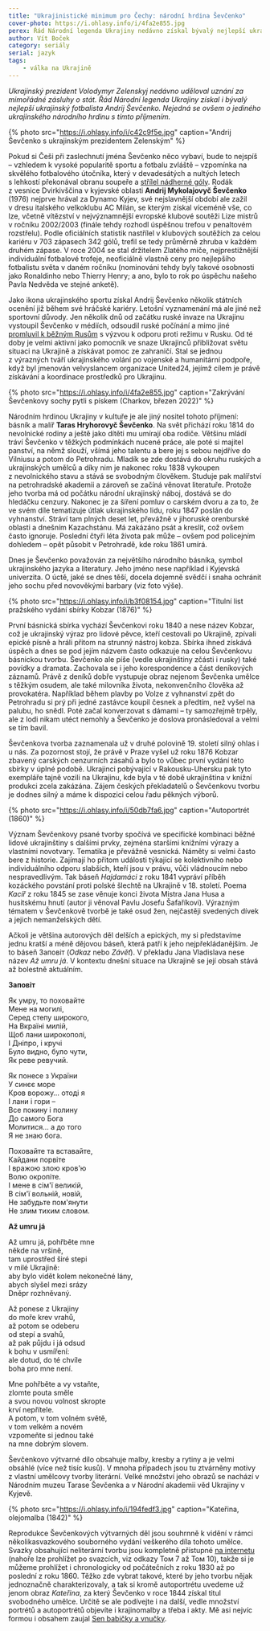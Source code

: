 ```yaml
---
title: "Ukrajinistické minimum pro Čechy: národní hrdina Ševčenko"
cover-photo: https://i.ohlasy.info/i/4fa2e855.jpg
perex: Řád Národní legenda Ukrajiny nedávno získal bývalý nejlepší ukrajinský fotbalista Andrij Ševčenko. Nejedná se ovšem o jediného ukrajinského národního hrdinu s tímto příjmením.
author: Vít Boček
category: seriály
serial: jazyk
tags:
    - válka na Ukrajině
---
```


*Ukrajinský prezident Volodymyr Zelenskyj nedávno uděloval uznání za mimořádné zásluhy o stát. Řád Národní legenda Ukrajiny získal i bývalý nejlepší ukrajinský fotbalista Andrij Ševčenko. Nejedná se ovšem o jediného ukrajinského národního hrdinu s tímto příjmením.*

{% photo src="https://i.ohlasy.info/i/c42c9f5e.jpg" caption="Andrij Ševčenko s ukrajinským prezidentem Zelenským" %}

Pokud si Češi při zaslechnutí jména Ševčenko něco vybaví, bude to nejspíš – vzhledem k vysoké popularitě sportu a fotbalu zvláště – vzpomínka na skvělého fotbalového útočníka, který v devadesátých a nultých letech s lehkostí překonával obranu soupeře a [střílel nádherné góly](https://www.youtube.com/watch?v=XaT4-Njg_xg). Rodák z vesnice Dvirkivščina v kyjevské oblasti **Andrij Mykolajovyč Ševčenko** (1976) nejprve hrával za Dynamo Kyjev, své nejslavnější období ale zažil v dresu italského velkoklubu AC Milán, se kterým získal víceméně vše, co lze, včetně vítězství v nejvýznamnější evropské klubové soutěži Lize mistrů v ročníku 2002/2003 (finále tehdy rozhodl úspěšnou trefou v penaltovém rozstřelu). Podle oficiálních statistik nastřílel v klubových soutěžích za celou kariéru v 703 zápasech 342 gólů, trefil se tedy průměrně zhruba v každém druhém zápase. V roce 2004 se stal držitelem Zlatého míče, nejprestižnější individuální fotbalové trofeje, neoficiálně vlastně ceny pro nejlepšího fotbalistu světa v daném ročníku (nominováni tehdy byly takové osobnosti jako Ronaldinho nebo Thierry Henry; a ano, bylo to rok po úspěchu našeho Pavla Nedvěda ve stejné anketě).

Jako ikona ukrajinského sportu získal Andrij Ševčenko několik státních ocenění již během své hráčské kariéry. Letošní vyznamenání má ale jiné než sportovní důvody. Jen několik dnů od začátku ruské invaze na Ukrajinu vystoupil Ševčenko v médiích, odsoudil ruské počínání a mimo jiné [promluvil k běžným Rusům](https://www.youtube.com/watch?v=osGM4q7Ebe0) s výzvou k odporu proti režimu v Rusku. Od té doby je velmi aktivní jako pomocník ve snaze Ukrajinců přibližovat světu situaci na Ukrajině a získávat pomoc ze zahraničí. Stal se jednou z výrazných tváří ukrajinského volání po vojenské a humanitární podpoře, když byl jmenován velvyslancem organizace United24, jejímž cílem je právě získávání a koordinace prostředků pro Ukrajinu.

{% photo src="https://i.ohlasy.info/i/4fa2e855.jpg" caption="Zakrývání Ševčenkovy sochy pytli s pískem (Charkov, březen 2022)" %}

Národním hrdinou Ukrajiny v kultuře je ale jiný nositel tohoto příjmení: básník a malíř **Taras Hryhorovyč Ševčenko**. Na svět přichází roku 1814 do nevolnické rodiny a ještě jako dítěti mu umírají oba rodiče. Většinu mládí tráví Ševčenko v těžkých podmínkách nucené práce, ale poté si majitel panství, na němž slouží, všímá jeho talentu a bere jej s sebou nejdříve do Vilniusu a potom do Petrohradu. Mladík se zde dostává do okruhu ruských a ukrajinských umělců a díky nim je nakonec roku 1838 vykoupen z nevolnického stavu a stává se svobodným člověkem. Studuje pak malířství na petrohradské akademii a zároveň se začíná věnovat literatuře. Protože jeho tvorba má od počátku národní ukrajinský náboj, dostává se do hledáčku cenzury. Nakonec je za šíření pomluv o carském dvoru a za to, že ve svém díle tematizuje útlak ukrajinského lidu, roku 1847 poslán do vyhnanství. Stráví tam plných deset let, převážně v jihoruské orenburské oblasti a dnešním Kazachstánu. Má zakázáno psát a kreslit, což ovšem často ignoruje. Poslední čtyři léta života pak může – ovšem pod policejním dohledem – opět působit v Petrohradě, kde roku 1861 umírá.

Dnes je Ševčenko považován za největšího národního básníka, symbol ukrajinského jazyka a literatury. Jeho jméno nese například i Kyjevská univerzita. O úctě, jaké se dnes těší, docela dojemně svědčí i snaha ochránit jeho sochu před novověkými barbary (viz foto výše).

{% photo src="https://i.ohlasy.info/i/b3f08154.jpg" caption="Titulní list pražského vydání sbírky Kobzar (1876)" %}

První básnická sbírka vychází Ševčenkovi roku 1840 a nese název Kobzar, což je ukrajinský výraz pro lidové pěvce, kteří cestovali po Ukrajině, zpívali epické písně a hráli přitom na strunný nástroj kobza. Sbírka ihned získává úspěch a dnes se pod jejím názvem často odkazuje na celou Ševčenkovu básnickou tvorbu. Ševčenko ale píše (vedle ukrajinštiny zčásti i rusky) také povídky a dramata. Zachovala se i jeho korespondence a část deníkových záznamů. Právě z deníků dobře vystupuje obraz nejenom Ševčenka umělce s těžkým osudem, ale také milovníka života, nekonvenčního člověka až provokatéra. Například během plavby po Volze z vyhnanství zpět do Petrohradu si prý při jedné zastávce koupil česnek a předtím, než vyšel na palubu, ho snědl. Poté začal konverzovat s dámami – ty samozřejmě trpěly, ale z lodi nikam utéct nemohly a Ševčenko je doslova pronásledoval a velmi se tím bavil.

Ševčenkova tvorba zaznamenala už v druhé polovině 19. století silný ohlas i u nás. Za pozornost stojí, že právě v Praze vyšel už roku 1876 Kobzar zbavený carských cenzurních zásahů a bylo to vůbec první vydání této sbírky v úplné podobě. Ukrajinci pobývající v Rakousku-Uhersku pak tyto exempláře tajně vozili na Ukrajinu, kde byla v té době ukrajinština v knižní produkci zcela zakázána. Zájem českých překladatelů o Ševčenkovu tvorbu je dodnes silný a máme k dispozici celou řadu pěkných výborů.

{% photo src="https://i.ohlasy.info/i/50db7fa6.jpg" caption="Autoportrét (1860)" %}

Význam Ševčenkovy psané tvorby spočívá ve specifické kombinaci běžné lidové ukrajinštiny s dalšími prvky, zejména staršími knižními výrazy a vlastními novotvary. Tematika je převážně vesnická. Náměty si velmi často bere z historie. Zajímají ho přitom události týkající se kolektivního nebo individuálního odporu slabších, kteří jsou v právu, vůči vládnoucím nebo nespravedlivým. Tak báseň *Hajdamáci* z roku 1841 vypráví příběh kozáckého povstání proti polské šlechtě na Ukrajině v 18. století. Poema *Kacíř* z roku 1845 se zase věnuje konci života Mistra Jana Husa a husitskému hnutí (autor ji věnoval Pavlu Josefu Šafaříkovi). Výrazným tématem v Ševčenkově tvorbě je také osud žen, nejčastěji svedených dívek a jejich nemanželských dětí.

Ačkoli je většina autorových děl delších a epických, my si představíme jednu kratší a méně dějovou báseň, která patří k jeho nejpřekládanějším. Je to báseň Заповіт (*Odkaz* nebo *Závěť*). V překladu Jana Vladislava nese název *Až umru já*. V kontextu dnešní situace na Ukrajině se její obsah stává až bolestně aktuálním.

**Заповіт**

Як умру, то поховайте  
Мене на могилі,  
Серед степу широкого,  
На Вкраїні милій,  
Щоб лани широкополі,  
І Дніпро, і кручі  
Було видно, було чути,  
Як реве ревучий.  

Як понесе з України  
У синєє море  
Кров ворожу… отоді я  
І лани і гори –  
Все покину і полину  
До самого Бога  
Молитися… а до того  
Я не знаю бога.  

Поховайте та вставайте,  
Кайдани порвіте  
І вражою злою кров'ю  
Волю окропіте.  
І мене в сім'ї великій,  
В сім'ї вольній, новій,  
Не забудьте пом'янути  
Не злим тихим словом.  

**Až umru já**

Až umru já, pohřběte mne  
někde na vršině,  
tam uprostřed širé stepi  
v milé Ukrajině:  
aby bylo vidět kolem
nekonečné lány,  
abych slyšel mezi srázy  
Dněpr rozhněvaný.  

Až ponese z Ukrajiny  
do moře krev vrahů,  
až potom se odeberu  
od stepí a svahů,  
až pak půjdu i já odsud  
k bohu v usmíření:  
ale dotud, do té chvíle  
boha pro mne není.  

Mne pohřběte a vy vstaňte,  
zlomte pouta směle  
a svou novou volnost skropte  
krví nepřítele.  
A potom, v tom volném světě,  
v tom velkém a novém  
vzpomeňte si jednou také  
na mne dobrým slovem.

Ševčenkovo výtvarné dílo obsahuje malby, kresby a rytiny a je velmi obsáhlé (více než tisíc kusů). V mnoha případech jsou tu ztvárněny motivy z vlastní umělcovy tvorby literární. Velké množství jeho obrazů se nachází v Národním muzeu Tarase Ševčenka a v Národní akademii věd Ukrajiny v Kyjevě.

{% photo src="https://i.ohlasy.info/i/194fedf3.jpg" caption="Kateřina, olejomalba (1842)" %}

Reprodukce Ševčenkových výtvarných děl jsou souhrnně k vidění v rámci několikasvazkového souborného vydání veškerého díla tohoto umělce. Svazky obsahující neliterární tvorbu jsou kompletně přístupné [na internetu](http://izbornyk.org.ua/shevchenko/shev7.htm)  (nahoře lze prohlížet po svazcích, viz odkazy Том 7 až Том 10), takže si je můžeme prohlížet i chronologicky od počátečních z roku 1830 až po poslední z roku 1860. Těžko zde vybrat takové, které by jeho tvorbu nějak jednoznačně charakterizovaly, a tak si kromě autoportrétu uvedeme už jenom obraz *Kateřina*, za který Ševčenko v roce 1844 získal titul svobodného umělce. Určitě se ale podívejte i na další, vedle množství portrétů a autoportrétů objevíte i krajinomalby a třeba i akty. Mě asi nejvíc formou i obsahem zaujal [Sen babičky a vnučky](http://izbornyk.org.ua/shevchenko/shev7019.htm).

